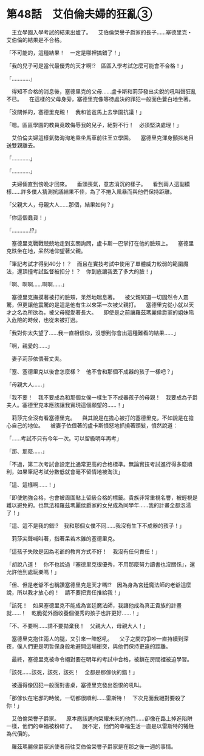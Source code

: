 # 第48話　艾伯倫夫婦的狂亂③

　王立學園入學考試的結果出爐了。
　艾伯倫榮譽子爵家的長子……塞德里克・艾伯倫的結果是不合格。

「不可能的，這種結果！　一定是哪裡搞錯了！」

「我的兒子可是當代最優秀的天才啊!?　區區入學考試怎麼可能會不合格！」

「…………」

　得知不合格的消息後，塞德里克的父母……盧卡斯和莉莎發出尖銳的吼叫聲狂亂不已。
　在這樣的父母身旁，塞德里克像等待處決的罪犯一般面色蒼白地坐著。

「沒關係的，塞德里克親！　我和爸爸馬上去學園抗議！」

「嗯。區區學園的教員竟敢侮辱我的兒子，絕對不行！　必須堅決處理！」

　艾伯倫夫婦這樣氣勢洶洶地乘坐馬車前往王立學園。
　塞德里克渾身顫抖地目送雙親離去。

「…………」

「…………」

　夫婦倆直到傍晚才回來。
　垂頭喪氣，意志消沉的樣子。
　看到兩人這副模樣……許多僕人猜測抗議結果不佳，為了不捲入風暴而與他們保持距離。

「父親大人，母親大人……那個，結果如何？」

「你這個蠢貨！」

「…………!?」

　塞德里克戰戰兢兢地走到玄關詢問，盧卡斯一巴掌打在他的臉頰上。
　塞德里克跌坐在地，呆然地仰望著父親。

「筆記考試才得到40分！？　而且在實技考試中使用了單體威力較弱的範圍魔法，還頂撞考試監督被扣分！？　你到底讓我丟了多大的臉！」

「啊、啊啊……啊啊……」

　塞德里克撫摸著被打的臉頰，呆然地喘息著。
　被父親知道一切固然令人震驚，但更讓他震驚的是這是他有生以來第一次被父親打。
　塞德里克從小就以天才之名為所欲為，被父母寵愛著長大。
　即使是之前讓羅茲瑪麗侯爵家的姐妹陷入危險的時候，也從未被打過。

「我對你太失望了……我一直相信你，沒想到你會出這種難看的結果……」

「啊，親愛的……」

　妻子莉莎依偎著丈夫。

「塞、塞德里克以後會怎麼樣？　他不會和那個不成器的孩子一樣吧？」

「母親大人……」

「我不要！　我不要成為和那個女僕一樣生下不成器孩子的母親！　我要成為子爵夫人。塞德里克本應該讓我實現這個願望的……！」

　莉莎完全沒有看塞德里克。
　與其說是在擔心被打的塞德里克，不如說是在擔心自己的地位。
　被妻子依偎著的盧卡斯憤怒地抓撓著頭髮，憤然說道：

「……考試不只有今年一次。可以留級明年再考」

「那、那麼……」

「不過，第二次考試會設定比通常更高的合格標準。無論實技考試進行得多麼順利，如果筆記考試分數低就會毫不留情地被淘汰」

「這、這樣啊……！」

「即使勉強合格，也會被周圍貼上留級合格的標籤。貴族非常重視名譽，被輕視是難以避免的。也無法和羅茲瑪麗侯爵家的女兒成為同學年……我的計畫全都泡湯了！」

「這、這不是我的錯!?　我和那個女僕不同……我沒有生下不成器的孩子！」

　莉莎尖聲喊叫著，指著呆若木雞的塞德里克。

「這孩子失敗是因為老爺的教育方式不好！　我沒有任何責任！」

「胡說八道！　你不也說過『塞德里克很優秀，不用那麼努力讀書也沒關係』，還允許他到處玩樂嗎！」

「但、但是老爺不也稱讚塞德里克是天才嗎!?　因為身為宮廷魔法師的老爺這麼說，所以我才放心的！　請不要把責任推給我！」

「該死！　如果塞德里克不能成為宮廷魔法師，我讓他成為真正貴族的計畫就……！　乾脆從外面收養個優秀的孩子也許更好……！」

「不、不要啊……請不要拋棄我！　父親大人，母親大人！」

　塞德里克抱住兩人的腿，又引來一陣怒吼。
　父子之間的爭吵一直持續到深夜，僕人們更是明哲保身般地避開這場衝突，與他們保持更遠的距離。

　最終，塞德里克被命令絕對要在明年的考試中合格，被鎖在房間裡被迫學習。

「該死……該死，該死，該死！　全都是那傢伙的錯！」

　被逼得像囚犯一般面對書桌，塞德里克發出怨恨的吼叫。

「那傢伙在宅邸的時候，一切都很順利……雷斯特！　下次見面我絕對要殺了你！」

　艾伯倫榮譽子爵家。
　原本應該邁向榮耀未來的他們……卻像在路上掉進陷阱一樣，他們的幸福被粉碎了。
　說不定，他們的幸福生活一直是以雷斯特的犧牲為代價的。

　羅茲瑪麗侯爵家派使者前往艾伯倫榮譽子爵家是在那之後一週的事情。